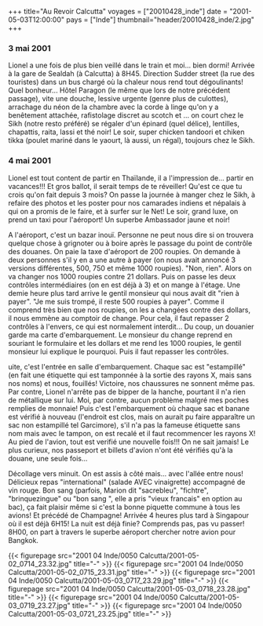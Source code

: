 +++
title="Au Revoir Calcutta"
voyages = ["20010428_inde"]
date = "2001-05-03T12:00:00"
pays = ["Inde"]
thumbnail="header/20010428_inde/2.jpg"
+++
### 3 mai 2001

 Lionel a une fois de plus bien veillé dans le train et moi... bien dormi! 
Arrivée à la gare de Sealdah (à Calcutta) à 8H45. Direction Sudder street (la 
rue des touristes) dans un bus chargé où la chaleur nous rend tout dégoulinants! 
Quel bonheur... Hôtel Paragon (le même que lors de notre précédent passage), 
vite une douche, lessive urgente (genre plus de culottes), arrachage du néon 
de la chambre avec la corde à linge qu'on y a benêtement attachée, rafistolage 
discret au scotch et ... on court chez le Sikh (notre resto préféré) se régaler 
d'un épinard (quel délice), lentilles, chapattis, raita, lassi et thé noir! 
Le soir, super chicken tandoori et chiken tikka (poulet mariné dans le yaourt, 
là aussi, un régal), toujours chez le Sikh. 

### 4 mai 2001

Lionel est tout content de partir en Thaïlande, il a l'impression de... partir 
en vacances!!! Et gros ballot, il serait temps de te réveiller! Qu'est ce que 
tu crois qu'on fait depuis 3 mois? On passe la journée à manger chez le Sikh, 
à refaire des photos et les poster pour nos camarades indiens et népalais à 
qui on a promis de le faire, et à surfer sur le Net! Le soir, grand luxe, on 
prend un taxi pour l'aéroport! Un superbe Ambassador jaune et noir! 

A l'aéroport, c'est un bazar inouï. Personne ne peut nous dire si on trouvera 
quelque chose à grignoter ou à boire après le passage du point de contrôle des 
douanes. On paie la taxe d'aéroport de 200 roupies. On demande à deux personnes 
s'il y en a une autre à payer (on nous avait annoncé 3 versions différentes, 
500, 750 et même 1000 roupies). "Non, rien". Alors on va changer nos 1000 roupies 
contre 21 dollars. Puis on passe les deux contrôles intermédiaires (on en est 
déjà à 3) et on mange à l'étage. Une demie heure plus tard arrive le gentil 
monsieur qui nous avait dit "rien à payer". "Je me suis trompé, il reste 500 
roupies à payer". Comme il comprend très bien que nos roupies, on les a changées 
contre des dollars, il nous emmène au comptoir de change. Pour cela, il faut 
repasser 2 contrôles à l'envers, ce qui est normalement interdit... Du coup, 
un douanier garde ma carte d'embarquement. Le monsieur du change reprend en 
souriant le formulaire et les dollars et me rend les 1000 roupies, le gentil 
monsieur lui explique le pourquoi. Puis il faut repasser les contrôles. 

uite, c'est l'entrée en salle d'embarquement. Chaque sac est "estampillé" (en 
fait une étiquette qui est tamponnée à la sortie des rayons X, mais sans nos 
noms) et nous, fouillés! Victoire, nos chaussures ne sonnent même pas. Par contre, 
Lionel n'arrête pas de bipper de la hanche, pourtant il n'a rien de métallique 
sur lui. Moi, par contre, aucun problème malgré mes poches remplies de monnaie! 
Puis c'est l'embarquement où chaque sac et banane est vérifié à nouveau (l'endroit 
est clos, mais on aurait pu faire apparaître un sac non estampillé tel Garcimore), 
s'il n'a pas la fameuse étiquette sans nom mais avec le tampon, on est recalé 
et il faut recommencer les rayons X! Au pied de l'avion, tout est verifié une 
nouvelle fois!!! On ne sait jamais! Le plus curieux, nos passeport et billets 
d'avion n'ont été vérifiés qu'à la douane, une seule fois...

Décollage vers minuit. On est assis à côté mais... avec l'allée entre nous! 
Délicieux repas "international" (salade AVEC vinaigrette) accompagné de vin 
rouge. Bon sang (parfois, Marion dit "sacrebleu", "fichtre", "brinquezingue" 
ou "bon sang ", elle a pris "vieux francais" en option au bac), ça fait plaisir 
même si c'est la bonne piquette commune à tous les avions! Et précédé de Champagne! 
Arrivée 4 heures plus tard à Singapour où il est déjà 6H15! La nuit est déjà 
finie? Comprends pas, pas vu passer! 8H00, on part à travers le superbe aéroport 
chercher notre avion pour Bangkok.


<div id="TOTO">{{< figurepage src="2001 04 Inde/0050 Calcutta/2001-05-02_0714_23.32.jpg" title="-"  >}}
{{< figurepage src="2001 04 Inde/0050 Calcutta/2001-05-02_0715_23.31.jpg" title="-"  >}}
{{< figurepage src="2001 04 Inde/0050 Calcutta/2001-05-03_0717_23.29.jpg" title="-"  >}}
{{< figurepage src="2001 04 Inde/0050 Calcutta/2001-05-03_0718_23.28.jpg" title="-"  >}}
{{< figurepage src="2001 04 Inde/0050 Calcutta/2001-05-03_0719_23.27.jpg" title="-"  >}}
{{< figurepage src="2001 04 Inde/0050 Calcutta/2001-05-03_0721_23.25.jpg" title="-"  >}}
</DIV>

